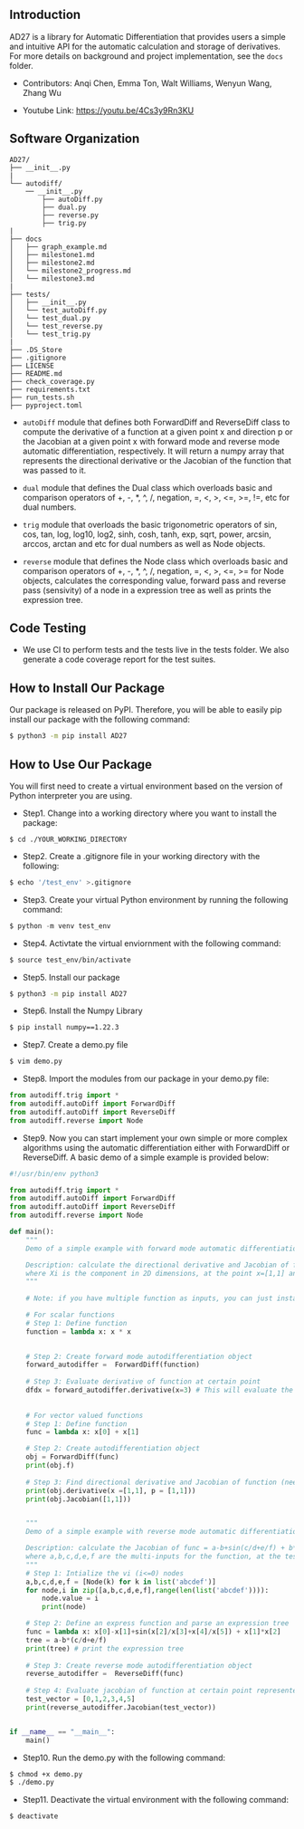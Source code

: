 ## Introduction
AD27 is a library for Automatic Differentiation that provides users a simple and intuitive API for the automatic calculation and storage of derivatives.
For more details on background and project implementation, see the `docs` folder. 

- Contributors: Anqi Chen, Emma Ton, Walt Williams, Wenyun Wang, Zhang Wu

- Youtube Link: https://youtu.be/4Cs3y9Rn3KU

## Software Organization
```
AD27/
├── __init__.py
|
└── autodiff/
    ── __init__.py
        ├── autoDiff.py
        ├── dual.py
        ├── reverse.py
        ├── trig.py        
|
├── docs
│   ├── graph_example.md
│   ├── milestone1.md
│   ├── milestone2.md
│   └── milestone2_progress.md
│   └── milestone3.md
|
├── tests/
│   ├── __init__.py
│   └── test_autoDiff.py
│   └── test_dual.py
│   └── test_reverse.py
│   └── test_trig.py
|
├── .DS_Store
├── .gitignore
├── LICENSE
├── README.md  
├── check_coverage.py    
├── requirements.txt     
├── run_tests.sh
├── pyproject.toml

```
- `autoDiff` module that defines both ForwardDiff and ReverseDiff class to compute the derivative of a function at a given point x and direction p or the Jacobian at a given point x with forward mode and reverse mode automatic differentiation, respectively. It will return a numpy array that represents the directional derivative or the Jacobian of the function that was passed to it. 

- `dual` module that defines the Dual class which overloads basic and comparison operators of +, -, *, ^, /, negation, =, <, >, <=, >=, !=, etc for dual numbers.

- `trig` module that overloads the basic trigonometric operators of sin, cos, tan, log, log10, log2, sinh, cosh, tanh, exp, sqrt, power, arcsin, arccos, arctan and etc for dual numbers as well as Node objects.

- `reverse` module that defines the Node class which overloads basic and comparison operators of +, -, *, ^, /, negation, =, <, >, <=, >= for Node objects, calculates the corresponding value, forward pass and reverse pass (sensivity) of a node in a expression tree as well as prints the expression tree. 

## Code Testing
- We use CI to perform tests and the tests live in the tests folder. We also generate a code coverage report for the test suites.

## How to Install Our Package

Our package is released on PyPI. Therefore, you will be able to easily pip install our package with the following command:
```bash
$ python3 -m pip install AD27
```
## How to Use Our Package

You will first need to create a virtual environment based on the version of Python interpreter you are using.

- Step1. Change into a working directory where you want to install the package:
```
$ cd ./YOUR_WORKING_DIRECTORY
```

- Step2. Create a .gitignore file in your working directory with the following:
```bash
$ echo '/test_env' >.gitignore
```

- Step3. Create your virtual Python environment by running the following command:
```python
$ python -m venv test_env
```

- Step4. Activtate the virtual enviornment with the following command:
```bash
$ source test_env/bin/activate
```

- Step5. Install our package

```bash
$ python3 -m pip install AD27
```

- Step6. Install the Numpy Library
```bash
$ pip install numpy==1.22.3
```

- Step7. Create a demo.py file
```bash
$ vim demo.py
```

- Step8. Import the modules from our package in your demo.py file:
```python
from autodiff.trig import *
from autodiff.autoDiff import ForwardDiff
from autodiff.autoDiff import ReverseDiff
from autodiff.reverse import Node
```

- Step9. Now you can start implement your own simple or more complex algorithms using the automatic differentiation either with ForwardDiff or ReverseDiff. A basic demo of a simple example is provided below:

```python
#!/usr/bin/env python3

from autodiff.trig import *
from autodiff.autoDiff import ForwardDiff
from autodiff.autoDiff import ReverseDiff
from autodiff.reverse import Node

def main():
    """
    Demo of a simple example with forward mode automatic differentiation

    Description: calculate the directional derivative and Jacobian of func = ∑Xi, 
    where Xi is the component in 2D dimensions, at the point x=[1,1] and direction p=[1,1]
    """
    
    # Note: if you have multiple function as inputs, you can just instantiate multiple objects of ForwardDiff or ReverseDiff class, with each corresponding to one of the function inputs

    # For scalar functions
    # Step 1: Define function
    function = lambda x: x * x

    
    # Step 2: Create forward mode autodifferentiation object
    forward_autodiffer =  ForwardDiff(function)
    
    # Step 3: Evaluate derivative of function at certain point
    dfdx = forward_autodiffer.derivative(x=3) # This will evaluate the derivative at x=3 so it will return 6 in this case
    
    
    # For vector valued functions
    # Step 1: Define function
    func = lambda x: x[0] + x[1]

    # Step 2: Create autodifferentiation object
    obj = ForwardDiff(func)
    print(obj.f)
    
    # Step 3: Find directional derivative and Jacobian of function (need to specify p for directional derivatives)
    print(obj.derivative(x =[1,1], p = [1,1]))
    print(obj.Jacobian([1,1]))


    """
    Demo of a simple example with reverse mode automatic differentiation

    Description: calculate the Jacobian of func = a-b+sin(c/d+e/f) + b*c, 
    where a,b,c,d,e,f are the multi-inputs for the function, at the test_vector = [0,1,2,3,4,5]
    """
    # Step 1: Intialize the vi (i<=0) nodes
    a,b,c,d,e,f = [Node(k) for k in list('abcdef')]
    for node,i in zip([a,b,c,d,e,f],range(len(list('abcdef')))):
        node.value = i
        print(node)   

    # Step 2: Define an express function and parse an expression tree
    func = lambda x: x[0]-x[1]+sin(x[2]/x[3]+x[4]/x[5]) + x[1]*x[2]
    tree = a-b*(c/d+e/f) 
    print(tree) # print the expression tree
    
    # Step 3: Create reverse mode autodifferentiation object
    reverse_autodiffer =  ReverseDiff(func)
    
    # Step 4: Evaluate jacobian of function at certain point represented by test_vector
    test_vector = [0,1,2,3,4,5]
    print(reverse_autodiffer.Jacobian(test_vector))


if __name__ == "__main__":
    main()
```

- Step10. Run the demo.py with the following command:
```bash
$ chmod +x demo.py
$ ./demo.py
```

- Step11. Deactivate the virtual environment with the following command:
```python
$ deactivate
```
